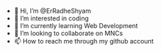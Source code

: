 - 👋 Hi, I’m @ErRadheShyam
- 👀 I’m interested in coding
- 🌱 I’m currently learning Web  Development 
- 💞️ I’m looking to collaborate on MNCs
- 📫 How to reach me through my github account

<!---
ErRadheShyam/ErRadheShyam is a ✨ special ✨ repository because its `README.md` (this file) appears on your GitHub profile.
You can click the Preview link to take a look at your changes.
--->
